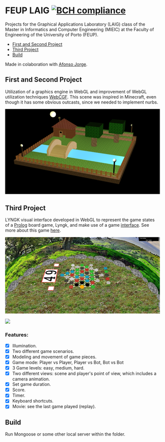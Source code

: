 # FEUP LAIG [![BCH compliance](https://bettercodehub.com/edge/badge/AJRamos308/feup-laig?branch=master)](https://bettercodehub.com/)

Projects for the Graphical Applications Laboratory (LAIG) class of the Master in Informatics and Computer Engineering (MIEIC) at the Faculty of Engineering of the University of Porto (FEUP).

- [First and Second Project](#first-and-second-project)
- [Third Project](#third-project)
- [Build](#build)

Made in colaboration with [Afonso Jorge](https://github.com/afonsojramos).<br>

## First and Second Project
Utilization of a graphics engine in WebGL and improvement of WebGL utilization techniques [WebCGF](https://paginas.fe.up.pt/~ruirodrig/pub/sw/webcgf/docs/). This scene was inspired in Minecraft, even though it has some obvious outcasts, since we needed to implement nurbs.

![](https://github.com/AJRamos308/feup-laig/blob/master/Deliveries/Minecraft.PNG)

## Third Project
LYNGK visual interface developed in WebGL to represent the game states of a [Prolog](https://en.wikipedia.org/wiki/Prolog) board game, Lyngk, and make use of a game [interface](http://workshop.chromeexperiments.com/examples/gui). See more about this game [here](https://boardgamegeek.com/boardgame/217083/lyngk).

![](https://github.com/AJRamos308/feup-laig/blob/master/Deliveries/Game.png)

![](https://github.com/AJRamos308/feup-laig/blob/master/Deliveries/capture.gif)

### Features:
- [X] Illumination.
- [x] Two different game scenarios.
- [x] Modeling and movement of game pieces.
- [x] Game mode: Player vs Player, Player vs Bot, Bot vs Bot
- [x] 3 Game levels: easy, medium, hard.
- [x] Two different views: scene and player's point of view, which includes a camera animation.
- [x] Set game duration.
- [X] Score.
- [X] Timer.
- [X] Keyboard shortcuts.
- [X] Movie: see the last game played (replay).

## Build
Run Mongoose or some other local server within the folder.
